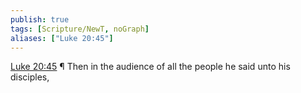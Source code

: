 ```yaml
---
publish: true
tags: [Scripture/NewT, noGraph]
aliases: ["Luke 20:45"]
---
```

[Luke 20:45](https://churchofjesuschrist.org/study/scriptures/nt/luke/20?lang=eng&id=p45#p45) ¶ Then in the audience of all the people he said unto his disciples,
